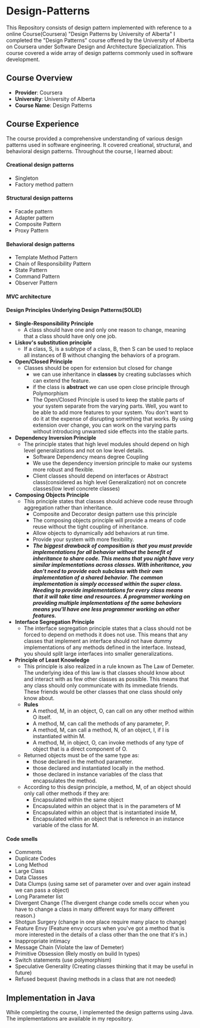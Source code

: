 # Design-Patterns
This Repository consists of design pattern implemented with reference to a online Course(Coursera)  "Design Patterns by University of Alberta"
I completed the "Design Patterns" course offered by the University of Alberta on Coursera under Software Design and Architecture Specialization. This course covered a wide array of design patterns commonly used in software development.
## Course Overview
- **Provider**: Coursera
- **University**: University of Alberta
- **Course Name**: Design Patterns
## Course Experience
The course provided a comprehensive understanding of various design patterns used in software engineering. It covered creational, structural, and behavioral design patterns. Throughout the course, I learned about:
####  Creational design patterns
- Singleton
- Factory method pattern
####  Structural design patterns
- Facade pattern
- Adapter pattern
- Composite Pattern
- Proxy Pattern
####  Behavioral design patterns
- Template Method Pattern
- Chain of Responsibility Pattern
- State Pattern
- Command Pattern
- Observer Pattern
#### MVC architecture
#### Design Principles Underlying Design Patterns(SOLID)
- **Single-Responsibility Principle**
  - A class should have one and only one reason to change, meaning that a class should have only one job.
- **Liskov's substitution principle**
  - If a class, S, is a subtype of a class, B, then S can be used to replace all instances of B without changing the behaviors of a program.
- **Open/Closed Principle**
    - Classes should be open for extension but closed for change
      - we can use inheritance in **classes** by creating subclasses which can extend the feature.
      - if the class is **abstract** we can use open close principle through Polymorphism
      - The Open/Closed Principle is used to keep the stable parts of your system separate from the varying parts. Well, you want to be able to add more features to your system. You don't want to do it at the expense of disrupting something that works. By using extension over change, you can work on the varying parts without introducing unwanted side effects into the stable parts.
- **Dependency Inversion Principle**
  - The principle states that high level modules should depend on high level generalizations and not on low level details.
    - Software Dependency means degree Coupling
    - We use the dependency inversion principle to make our systems more robust and flexible.
    - Client classes should depend on interfaces or Abstract class(considered as high level Generalization) not on concrete classes(low level concrete classes)
- **Composing Objects Principle**
  -  This principle states that classes should achieve code reuse through aggregation rather than inheritance.
        - Composite and Decorator design pattern use this principle
        - The composing objects principle will provide a means of code reuse without the tight coupling of inheritance.
        - Allow objects to dynamically add behaviors at run time.
        - Provide your system with more flexibility.
        - **_The biggest drawback of composition is that you must provide implementations for all behavior without the benefit of inheritance to share code. This means that you night have very similar implementations across classes. With inheritance, you don't need to provide each subclass with their own implementation of a shared behavior. The common implementation is simply accessed within the super class. Needing to provide implementations for every class means that it will take time and resources. A programmer working on providing multiple implementations of the same behaviors means you'll have one less programmer working on other features._**
- **Interface Segregation Principle** 
  - The interface segregation principle states that a class should not be forced to depend on methods it does not use. This means that any classes that implement an interface should not have dummy implementations of any methods defined in the interface. Instead, you should split large interfaces into smaller generalizations. 
- **Principle of Least Knowledge**
  - This principle is also realized in a rule known as The Law of Demeter. The underlying idea of this law is that classes should know about and interact with as few other classes as possible. This means that any class should only communicate with its immediate friends. These friends would be other classes that one class should only know about.
  - **Rules**
    - A method, M, in an object, O, can call on any other method within O itself.
    - A method, M, can call the methods of any parameter, P. 
    - A method, M, can call a method, N, of an object, I, if I is instantiated within M.
    - A method, M, in object, O, can invoke methods of any type of object that is a direct component of O.
  - Returned objects must be of the same type as: 
    - those declared in the method parameter.
    - those declared and instantiated locally in the method.
    - those declared in instance variables of the class that encapsulates the method.
  - According to this design principle, a method, M, of an object should only call other methods if they are: 
    - Encapsulated within the same object
    - Encapsulated within an object that is in the parameters of M
    - Encapsulated within an object that is instantiated inside M,
    - Encapsulated within an object that is reference in an instance variable of the class for M.

#### Code smells
- Comments
- Duplicate Codes
- Long Method
- Large Class
- Data Classes
- Data Clumps (using same set of parameter over and over again instead we can pass a object)
- Long Parameter list
- Divergent Change (The divergent change code smells occur when you have to change a class in many different ways for many different reason.)
- Shotgun Surgery (change in one place require many place to change)
- Feature Envy (Feature envy occurs when you've got a method that is more interested in the details of a class other than the one that it's in.)
- Inappropriate intimacy 
- Message Chain (Violate the law of Demeter)
- Primitive Obsession (Rely mostly on build In types)
- Switch statements (use polymorphism)
- Speculative Generality (Creating classes thinking that it may be useful in future)
- Refused bequest (having methods in a class that are not needed)

## Implementation in Java
While completing the course, I implemented the design patterns using Java. The implementations are available in my repository.
